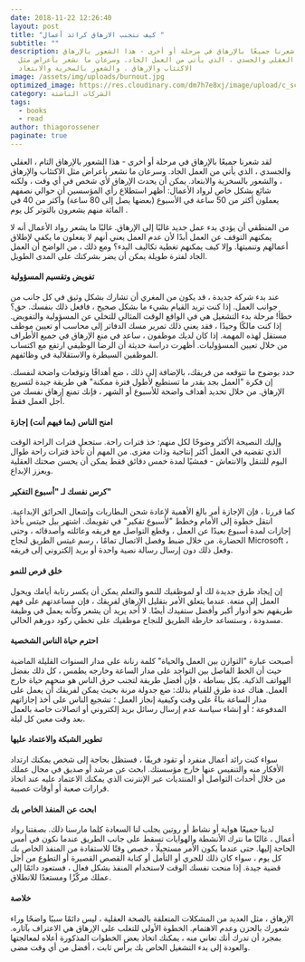 ```yaml
---
date: 2018-11-22 12:26:40
layout: post
title: "كيف تتجنب الارهاق كرائد أعمال "
subtitle: ""
description: لقد شعرنا جميعًا بالإرهاق في مرحلة أو أخرى - هذا الشعور بالإرهاق
  التام ، العقلي والجسدي ، الذي يأتي من العمل الجاد. وسرعان ما نشعر بأعراض مثل
  الاكتئاب والإرهاق ، والشعور بالسخرية والابتعاد
image: /assets/img/uploads/burnout.jpg
optimized_image: https://res.cloudinary.com/dm7h7e8xj/image/upload/c_scale,w_380/v1559822138/theme9_v273a9.jpg
category: الشركات الناشئة
tags:
  - books
  - read
author: thiagorossener
paginate: true
---
```

لقد شعرنا جميعًا بالإرهاق في مرحلة أو أخرى - هذا الشعور بالإرهاق التام ، العقلي والجسدي ، الذي يأتي من العمل الجاد. وسرعان ما نشعر بأعراض مثل الاكتئاب والإرهاق ، والشعور بالسخرية والابتعاد. يمكن أن يحدث الإرهاق لأي شخص في أي وقت ، ولكنه شائع بشكل خاص لرواد الأعمال: أظهر استطلاع رأي المؤسسين أن حوالي نصفهم يعملون أكثر من 50 ساعة في الأسبوع (بعضها يصل إلى 80 ساعة) وأكثر من 40 في المائة منهم يشعرون بالتوتر كل يوم .  

من المنطقي أن يؤدي بدء عمل جديد غالبًا إلى الإرهاق. غالبًا ما يشعر رواد الأعمال أنه لا يمكنهم التوقف عن العمل أبدًا لأن عدم العمل يعني أنهم لا يفعلون ما يكفي لإطلاق أعمالهم وتنميتها. وإلا كيف يمكنهم تغطية تكاليف البدء؟ ومع ذلك ، من الواضح أن العمل الجاد لفترة طويلة يمكن أن يضر بشركتك على المدى الطويل.

#### تفويض وتقسيم المسؤولية

عند بدء شركة جديدة ، قد يكون من المغري أن تشارك بشكل وثيق في كل جانب من جوانب العمل. إذا كنت تريد القيام بشيء ما بشكل صحيح ، فافعل ذلك بنفسك. حق؟
خطأ! مرحلة بدء التشغيل هي في الواقع الوقت المثالي للتخلي عن المسؤولية والتفويض. إذا كنت مالكًا وحيدًا ، فقد يعني ذلك تمرير مسك الدفاتر إلى محاسب أو تعيين موظف مستقل لهذه المهمة.
إذا كان لديك موظفون ، ساعد في منع الإرهاق في جميع الأطراف من خلال تعيين المسؤوليات. أظهرت دراسة حديثة أن الرضا الوظيفي ارتفع مع اكتساب الموظفين السيطرة والاستقلالية في وظائفهم.          

حدد بوضوح ما تتوقعه من فريقك، بالإضافة إلى ذلك ، ضع أهدافًا وتوقعات واضحة لنفسك. إن فكرة "العمل بجد بقدر ما تستطيع لأطول فترة ممكنة" هي طريقة جيدة لتسريع الإرهاق. من خلال تحديد أهداف واضحة للأسبوع أو الشهر ، فإنك تمنع إرهاق نفسك من أجل العمل فقط.

#### امنح الناس (بما فيهم أنت) إجازة

وإليك النصيحة الأكثر وضوحًا لكل منهم: خذ فترات راحة. ستجعل فترات الراحة الوقت الذي تقضيه في العمل أكثر إنتاجية وذات مغزى. من المهم أن تأخذ فترات راحة طوال اليوم للتنقل والانتعاش - فمشيًا لمدة خمس دقائق فقط يمكن أن يحسن صحتك العقلية ويعزز الإبداع.

#### كرس نفسك لـ "أسبوع التفكير"

كما قررنا ، فإن الإجازة أمر بالغ الأهمية لإعادة شحن البطاريات وإشعال الحرائق الإبداعية. انتقل خطوة إلى الأمام وخطط "لأسبوع تفكير" في تقويمك. اشتهر بيل جيتس بأخذ إجازات لمدة أسبوع بعيدًا عن العمل ، وقطع التواصل مع فريقه وعائلته وأصدقائه ، وحتى الحضارة. من خلال ضبط وفصل الاتصال تمامًا ، رسم غيتس الطريق لنجاح Microsoft ، وفعل ذلك دون إرسال رسالة نصية واحدة أو بريد إلكتروني إلى فريقه.

#### خلق فرص للنمو

إن إيجاد طرق جديدة لك أو لموظفيك للنمو والتعلم يمكن أن يكسر رتابة أيامك ويحول العمل إلى متعة. عندما يتعلق الأمر بتقليل الإرهاق لفريقك ، فإن مساعدتهم على فهم طريقهم نحو أدوار أكبر وأفضل ستفيدك أيضًا. لا أحد يريد أن يشعر وكأنه يعمل في وظيفة مسدودة ، وستساعد خارطة الطريق للنجاح موظفيك على تخطي ركود دورهم الحالي.

#### احترم حياة الناس الشخصية

أصبحت عبارة "التوازن بين العمل والحياة" كلمة رنانة على مدار السنوات القليلة الماضية حيث أن الخط الفاصل بين التواجد على مدار الساعة وخارجه يطمس ، كل ذلك بفضل الهواتف الذكية. بكل بساطة ، فإن أفضل طريقة لتجنب حرق الناس هو منحهم حياة خارج العمل.
هناك عدة طرق للقيام بذلك: ضع جدولة مرنة بحيث يمكن لفريقك أن يعمل على مدار الساعة بناءً على وقت وكيفية إنجاز العمل ؛ تشجيع الناس على أخذ إجازاتهم المدفوعة ؛ أو إنشاء سياسة عدم إرسال رسائل بريد إلكتروني أو اتصالات خاصة بالعمل بعد وقت معين كل ليلة.

#### تطوير الشبكة والاعتماد عليها

سواء كنت رائد أعمال منفرد أو تقود فريقًا ، فستظل بحاجة إلى شخص يمكنك ارتداد الأفكار منه والتنفيس عنها خارج مؤسستك. ابحث عن مرشد أو صديق في مجال عملك من خلال أحداث التواصل أو المنتديات عبر الإنترنت الذي يمكنك الاعتماد عليه عند اتخاذ قرارات صعبة أو أوقات عصيبة.

#### ابحث عن المنفذ الخاص بك

لدينا جميعًا هواية أو نشاط أو روتين يجلب لنا السعادة كلما مارسنا ذلك. بصفتنا رواد أعمال ، غالبًا ما نترك الأنشطة والهوايات تسقط على جانب الطريق عندما نكون في أمس الحاجة إليها. حتى عندما يكون الأمر مستحيلًا ، خصص وقتًا للاستفادة من المنفذ الخاص بك كل يوم ، سواء كان ذلك للجري أو التأمل أو كتابة القصص القصيرة أو التطوع من أجل قضية جيدة. إذا منحت نفسك الوقت لاستخدام المنفذ بشكل فعال ، فستعود دائمًا إلى عملك مركّزًا ومستعدًا للانطلاق.

#### خلاصة

الإرهاق ، مثل العديد من المشكلات المتعلقة بالصحة العقلية ، ليس دائمًا سببًا واضحًا وراء شعورك بالحزن وعدم الاهتمام. الخطوة الأولى للتغلب على الإرهاق هي الاعتراف بآثاره. بمجرد أن تدرك أنك تعاني منه ، يمكنك اتخاذ بعض الخطوات المذكورة أعلاه لمعالجتها والعودة إلى بدء التشغيل الخاص بك برأس ثابت ، أفضل من أي وقت مضى.